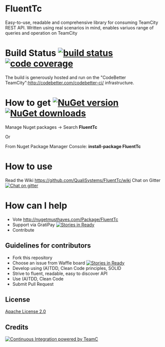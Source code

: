 # FluentTc 
Easy-to-use, readable and comprehensive library for consuming TeamCity REST API. Written using real scenarios in mind, enables variuos range of queries and operation on TeamCity

# Build Status [![build status](http://teamcity.codebetter.com/app/rest/builds/buildType:id:FluentTc/statusIcon)](http://teamcity.codebetter.com/viewType.html?buildTypeId=FluentTc&guest=1) [![code coverage](https://img.shields.io/teamcity/coverage/FluentTc.svg)](http://teamcity.codebetter.com/viewType.html?buildTypeId=FluentTc&guest=1)

The build is generously hosted and run on the "CodeBetter TeamCity":http://codebetter.com/codebetter-ci/ infrastructure.

# How to get [![NuGet version](https://badge.fury.io/nu/FluentTc.svg)](https://badge.fury.io/nu/FluentTc) [![NuGet downloads](https://img.shields.io/nuget/dt/FluentTc.svg)](https://www.nuget.org/packages/FluentTc/)

Manage Nuget packages -> Search 
__FluentTc__

Or

From Nuget Package Manager Console:
__install-package FluentTc__

# How to use
Read the Wiki https://github.com/QualiSystems/FluentTc/wiki
Chat on Gitter [![Chat on gitter](https://img.shields.io/gitter/room/QualiSystems/FluentTc.svg)](https://gitter.im/QualiSystems/FluentTc)

# How can I help
* Vote  http://nugetmusthaves.com/Package/FluentTc
* Support via GratiPay [![Stories in Ready](https://cdn.rawgit.com/gratipay/gratipay-badge/2.3.0/dist/gratipay.png)](https://gratipay.com/~borismod/)
* Contribute 

## Guidelines for contributors
* Fork this repository 
* Choose an issue from Waffle board [![Stories in Ready](https://badge.waffle.io/QualiSystems/FluentTc.png?label=ready&title=Ready)](https://waffle.io/QualiSystems/FluentTc)
* Develop using (A)TDD, Clean Code principles, SOLID
* Strive to fluent, readable, easy to discover API
* Use (A)TDD, Clean Code
* Submit Pull Request

## License
[Apache License 2.0](https://github.com/QualiSystems/FluentTc/blob/master/LICENSE)

## Credits
[![Continuous Integration powered by TeamC](https://www.jetbrains.com/img/banners/Codebetter.png)](http://www.jetbrains.com/teamcity)


</div> 





